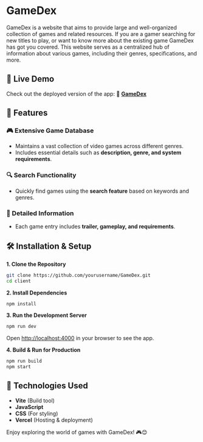 # GameDex
GameDex is a website that aims to provide large and well-organized collection of games and related resources. If you are a gamer searching for new titles to play, or want to know more about the existing game GameDex has got you covered. This website serves as a centralized hub of information about various games, including their genres, specifications, and more.

## 🚀 Live Demo
Check out the deployed version of the app: 🔗 **[GameDex](#)**

## 📌 Features

### 🎮 Extensive Game Database
* Maintains a vast collection of video games across different genres.
* Includes essential details such as **description, genre, and system requirements**.

### 🔍 Search Functionality
* Quickly find games using the **search feature** based on keywords and genres.

### 📄 Detailed Information
* Each game entry includes **trailer, gameplay, and requirements**.

## 🛠️ Installation & Setup

**1. Clone the Repository**
```bash
git clone https://github.com/yourusername/GameDex.git
cd client
```

**2. Install Dependencies**
```bash
npm install
```

**3. Run the Development Server**
```bash
npm run dev
```
Open [http://localhost:4000](http://localhost:4000) in your browser to see the app.

**4. Build & Run for Production**
```bash
npm run build
npm start
```

## 🎯 Technologies Used
* **Vite** (Build tool)
* **JavaScript**
* **CSS** (For styling)
* **Vercel** (Hosting & deployment)

Enjoy exploring the world of games with GameDex! 🎮😊
